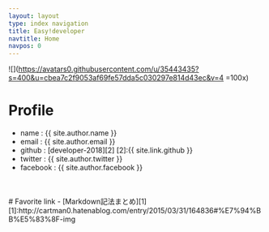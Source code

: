 ```yaml
---
layout: layout
type: index navigation
title: Easy!developer
navtitle: Home
navpos: 0
---
```


![](https://avatars0.githubusercontent.com/u/35443435?s=400&u=cbea7c2f9053af69fe57dda5c030297e814d43ec&v=4 =100x)

# Profile   
- name : {{ site.author.name }}
- email : {{ site.author.email }} 
- github : [developer-2018][2]
[2]:{{ site.link.github }}  
- twitter : {{ site.author.twitter }}  
- facebook : {{ site.author.facebook }}  
<br>
<br>
# Favorite link  
- [Markdown記法まとめ][1]
[1]:http://cartman0.hatenablog.com/entry/2015/03/31/164836#%E7%94%BB%E5%83%8F-img